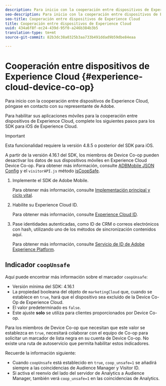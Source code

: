 ```yaml
---
description: Para inicio con la cooperación entre dispositivos de Experience Cloud, póngase en contacto con su representante de Adobe.
seo-description: Para inicio con la cooperación entre dispositivos de Experience Cloud, póngase en contacto con su representante de Adobe.
seo-title: Cooperación entre dispositivos de Experience Cloud
title: Cooperación entre dispositivos de Experience Cloud
uuid: 434a6f8f-ec24-439d-95f0-a246b384b3b5
translation-type: tm+mt
source-git-commit: 82b3dc38a0325b3aa733b491ddad9b59dbe84eaa

---
```



# Cooperación entre dispositivos de Experience Cloud {#experience-cloud-device-co-op}

Para inicio con la cooperación entre dispositivos de Experience Cloud, póngase en contacto con su representante de Adobe.

Para habilitar sus aplicaciones móviles para la cooperación entre dispositivos de Experience Cloud, complete los siguientes pasos para los SDK para iOS de Experience Cloud.

>[!IMPORTANT]
>
>Esta funcionalidad requiere la versión 4.8.5 o posterior del SDK para iOS.

A partir de la versión 4.16.1 del SDK, los miembros de Device Co-op pueden desactivar los datos de sus dispositivos móviles en Experience Cloud Device Co-op. Para obtener más información, consulte [ADBMobile JSON Config](/help/ios/configuration/json-config/json-config.md) y el `visitorAPI.js` método [isCoopSafe](https://docs.adobe.com/content/help/en/id-service/using/id-service-api/configurations/coopsafe.html).

1. Implemente el SDK de Adobe Mobile.

   Para obtener más información, consulte [Implementación principal y ciclo vital](/help/ios/getting-started/dev-qs.md).
1. Habilite su Experience Cloud ID.

   Para obtener más información, consulte [Experience Cloud ID](/help/ios/marketing-cloud/mcvid.md).
1. Pase identidades autenticadas, como ID de CRM o correos electrónicos con hash, utilizando uno de los métodos de sincronización contenidos aquí.

   Para obtener más información, consulte [Servicio de ID de Adobe Experience Platform](/help/ios/marketing-cloud/mc-methods.md).

## Indicador `coopUnsafe`

Aquí puede encontrar más información sobre el marcador `coopUnsafe`:

* Versión mínima del SDK: 4.16.1
* La propiedad booleana del objeto de `marketingCloud` que, cuando se establece en `true`, hará que el dispositivo sea excluido de la Device Co-Op de Experience Cloud.
* El valor predeterminado es `false`.
* Este ajuste **solo** se utiliza para clientes proporcionados por Device Co-op.

Para los miembros de Device Co-op que necesitan que este valor se establezca en `true`, necesitará colaborar con el equipo de Co-op para solicitar un marcador de lista negra en su cuenta de Device Co-op. No existe una ruta de autoservicio que permita habilitar estos indicadores.

Recuerde la información siguiente:

* Cuando `coopUnsafe` está establecido en `true`, `coop_unsafe=1` se añadirá siempre a las coincidencias de Audience Manager y Visitor ID.
* Si activa el reenvío del lado del servidor de Analytics a Audience Manager, también verá `coop_unsafe=1` en las coincidencias de Analytics.


